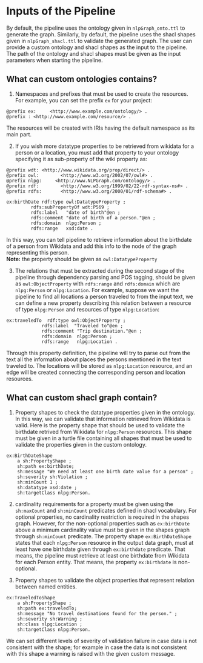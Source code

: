 # Inputs of the Pipeline
By default, the pipeline uses the ontology given in `nlpGraph_onto.ttl` to generate the graph.
Similarly, by default, the pipeline uses the shacl shapes given in `nlpGraph_shacl.ttl` to validate the 
generated graph. 
The user can provide a custom ontology and shacl shapes as the input to the pipeline.
The path of the ontology and shacl shapes must be given as the input parameters when starting the pipeline.

## What can custom ontologies contains?
1. Namespaces and prefixes that must be used to create the resources. For example, you can set the prefix `ex` for your project:
```
@prefix ex:     <http://www.example.com/ontology/> .
@prefix : <http://www.example.com/resource/> .
```
The resources will be created with IRIs having the default namespace as its main part.

2. If you wish more datatype properties to be retrieved from wikidata for a person or a location, 
you must add that property to your ontology specifying it as sub-property of the wiki property as:
```
@prefix wdt: <http://www.wikidata.org/prop/direct/> .
@prefix owl:        <http://www.w3.org/2002/07/owl#> .
@prefix nlpg:     <http://www.NLPGraph.com/ontology/> .
@prefix rdf:        <http://www.w3.org/1999/02/22-rdf-syntax-ns#> .
@prefix rdfs:       <http://www.w3.org/2000/01/rdf-schema#> .

ex:birthDate rdf:type owl:DatatypeProperty ;
         rdfs:subPropertyOf wdt:P569 ;
         rdfs:label   "date of birth"@en ;
         rdfs:comment "date of birth of a person."@en ;
         rdfs:domain  nlpg:Person ;
         rdfs:range   xsd:date .
```
In this way, you can tell pipeline to retrieve information about the birthdate of a person from Wikidata and add this 
info to the node of the graph representing this person.  
**Note:** the property should be given as `owl:DatatypeProperty`

3. The relations that must be extracted during the second stage of the pipeline through dependency parsing and POS tagging,
should be given as `owl:ObjectProperty` with `rdfs:range` and `rdfs:domain` which are `nlpg:Person` or `nlpg:Location`.
For example, suppose we want the pipeline to find all locations a person traveled to from the input text, we can define 
a new property describing this relation between a resource of type `nlpg:Person` and resources of type `nlpg:Location`:
```
ex:traveledTo  rdf:type owl:ObjectProperty ;
             rdfs:label  "Traveled to"@en ;
             rdfs:comment "Trip destination."@en ;
             rdfs:domain  nlpg:Person ;
             rdfs:range   nlpg:Location .
```
Through this property definition, the pipeline will try to parse out from the text all the information about places the persons mentioned 
in the text traveled to. The locations will be stored as `nlpg:Location` resource, and an edge will be created connecting
the corresponding person and location resources. 

## What can custom shacl graph contain?
1. Property shapes to check the datatype properties given in the ontology. In this way, we can validate that information 
retrieved from Wikidata is valid. Here is the property shape that should be used to validate the birthdate retrived from 
Wikidata for `nlpg:Person` resources. This shape must be given in a turtle file containing all shapes that must be used 
to validate the properties given in the custom ontology.

```
ex:BirthDateShape
	a sh:PropertyShape ;
	sh:path ex:birthDate;
	sh:message "We need at least one birth date value for a person" ;
    sh:severity sh:Violation ;
	sh:minCount 1 ;
    sh:datatype xsd:date ;
    sh:targetClass nlpg:Person.
```
2. cardinality requirements for a property must be given using the `sh:maxCount` and `sh:minCount` predicates defined in 
shacl vocabulary. For optional properties, no cardinality restriction is required in the shapes graph. However, for the 
non-optional properties such as `ex:birthDate` above a minimum cardinality value must be given in the shapes graph through 
`sh:minCount` predicate. The property shape `ex:BirthDateShape` states that each `nlpg:Person` resource in the output data graph, must 
at least have one birthdate given through `ex:birthdate` predicate. That means, the pipeline must retrieve at least one birthdate
from Wikidata for each Person entity. That means, the property `ex:birthdate` is non-optional. 


3. Property shapes to validate the object properties that represent relation between named entities.
```
ex:TraveledToShape
	a sh:PropertyShape ;
	sh:path ex:traveledTo;
	sh:message "No travel destinations found for the person." ;
    sh:severity sh:Warning ;
    sh:class nlpg:Location ;
    sh:targetClass nlpg:Person.
```
We can set different levels of severity of validation failure in case data is not consistent with the shape; for example 
in case the data is not consistent with this shape a warning is raised with the given custom message.
